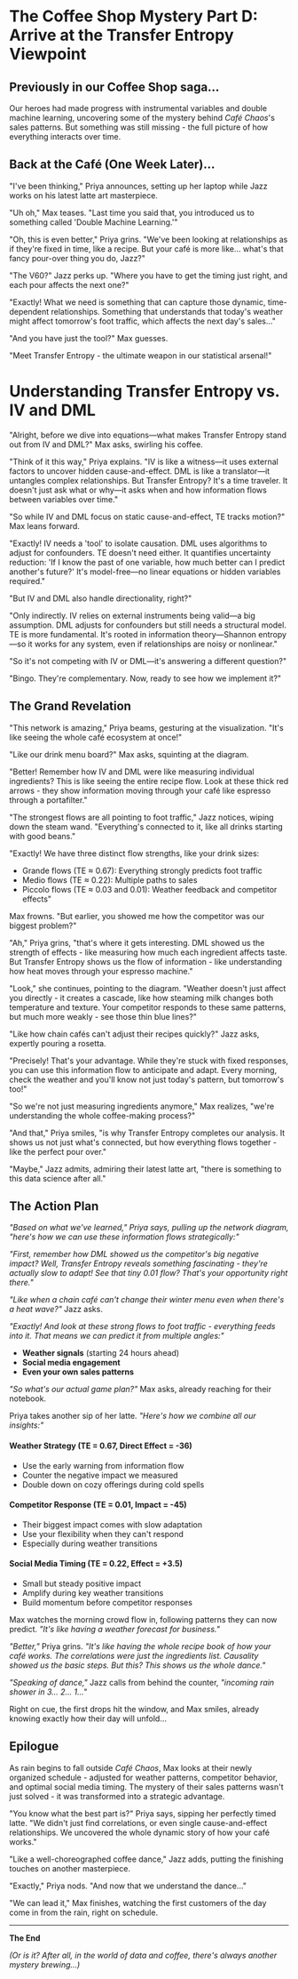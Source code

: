 # The Coffee Shop Mystery Part D: Arrive at the Transfer Entropy Viewpoint

## Previously in our Coffee Shop saga...

Our heroes had made progress with instrumental variables and double machine learning, uncovering some of the mystery behind *Café Chaos*'s sales patterns. But something was still missing - the full picture of how everything interacts over time.

## Back at the Café (One Week Later)...

"I've been thinking," Priya announces, setting up her laptop while Jazz works on his latest latte art masterpiece.

"Uh oh," Max teases. "Last time you said that, you introduced us to something called 'Double Machine Learning.'"

"Oh, this is even better," Priya grins. "We've been looking at relationships as if they're fixed in time, like a recipe. But your café is more like... what's that fancy pour-over thing you do, Jazz?"

"The V60?" Jazz perks up. "Where you have to get the timing just right, and each pour affects the next one?"

"Exactly! What we need is something that can capture those dynamic, time-dependent relationships. Something that understands that today's weather might affect tomorrow's foot traffic, which affects the next day's sales..."

"And you have just the tool?" Max guesses.

"Meet Transfer Entropy - the ultimate weapon in our statistical arsenal!"

# Understanding Transfer Entropy vs. IV and DML

"Alright, before we dive into equations—what makes Transfer Entropy stand out from IV and DML?" Max asks, swirling his coffee.

"Think of it this way," Priya explains. "IV is like a witness—it uses external factors to uncover hidden cause-and-effect. DML is like a translator—it untangles complex relationships. But Transfer Entropy? It's a time traveler. It doesn't just ask what or why—it asks when and how information flows between variables over time."

"So while IV and DML focus on static cause-and-effect, TE tracks motion?" Max leans forward.

"Exactly! IV needs a 'tool' to isolate causation. DML uses algorithms to adjust for confounders. TE doesn't need either. It quantifies uncertainty reduction: 'If I know the past of one variable, how much better can I predict another's future?' It's model-free—no linear equations or hidden variables required."

"But IV and DML also handle directionality, right?"

"Only indirectly. IV relies on external instruments being valid—a big assumption. DML adjusts for confounders but still needs a structural model. TE is more fundamental. It's rooted in information theory—Shannon entropy—so it works for any system, even if relationships are noisy or nonlinear."

"So it's not competing with IV or DML—it's answering a different question?"

"Bingo. They're complementary. Now, ready to see how we implement it?"


## The Grand Revelation

"This network is amazing," Priya beams, gesturing at the visualization. "It's like seeing the whole café ecosystem at once!"

"Like our drink menu board?" Max asks, squinting at the diagram.

"Better! Remember how IV and DML were like measuring individual ingredients? This is like seeing the entire recipe flow. Look at these thick red arrows - they show information moving through your café like espresso through a portafilter."

"The strongest flows are all pointing to foot traffic," Jazz notices, wiping down the steam wand. "Everything's connected to it, like all drinks starting with good beans."

"Exactly! We have three distinct flow strengths, like your drink sizes:
- Grande flows (TE ≈ 0.67): Everything strongly predicts foot traffic
- Medio flows (TE ≈ 0.22): Multiple paths to sales
- Piccolo flows (TE ≈ 0.03 and 0.01): Weather feedback and competitor effects"

Max frowns. "But earlier, you showed me how the competitor was our biggest problem?"

"Ah," Priya grins, "that's where it gets interesting. DML showed us the strength of effects - like measuring how much each ingredient affects taste. But Transfer Entropy shows us the flow of information - like understanding how heat moves through your espresso machine."

"Look," she continues, pointing to the diagram. "Weather doesn't just affect you directly - it creates a cascade, like how steaming milk changes both temperature and texture. Your competitor responds to these same patterns, but much more weakly - see those thin blue lines?"

"Like how chain cafés can't adjust their recipes quickly?" Jazz asks, expertly pouring a rosetta.

"Precisely! That's your advantage. While they're stuck with fixed responses, you can use this information flow to anticipate and adapt. Every morning, check the weather and you'll know not just today's pattern, but tomorrow's too!"

"So we're not just measuring ingredients anymore," Max realizes, "we're understanding the whole coffee-making process?"

"And that," Priya smiles, "is why Transfer Entropy completes our analysis. It shows us not just what's connected, but how everything flows together - like the perfect pour over."

"Maybe," Jazz admits, admiring their latest latte art, "there is something to this data science after all."

## The Action Plan

*"Based on what we've learned," Priya says, pulling up the network diagram, "here's how we can use these information flows strategically:"*

*"First, remember how DML showed us the competitor's big negative impact? Well, Transfer Entropy reveals something fascinating - they're actually slow to adapt! See that tiny 0.01 flow? That's your opportunity right there."*

*"Like when a chain café can't change their winter menu even when there's a heat wave?"* Jazz asks.

*"Exactly! And look at these strong flows to foot traffic - everything feeds into it. That means we can predict it from multiple angles:"*

- **Weather signals** (starting 24 hours ahead)
- **Social media engagement**
- **Even your own sales patterns**

*"So what's our actual game plan?"* Max asks, already reaching for their notebook.

Priya takes another sip of her latte. *"Here's how we combine all our insights:"*

#### **Weather Strategy (TE = 0.67, Direct Effect = -36)**
- Use the early warning from information flow
- Counter the negative impact we measured
- Double down on cozy offerings during cold spells

#### **Competitor Response (TE = 0.01, Impact = -45)**
- Their biggest impact comes with slow adaptation
- Use your flexibility when they can't respond
- Especially during weather transitions

#### **Social Media Timing (TE = 0.22, Effect = +3.5)**
- Small but steady positive impact
- Amplify during key weather transitions
- Build momentum before competitor responses

Max watches the morning crowd flow in, following patterns they can now predict. *"It's like having a weather forecast for business."*

*"Better,"* Priya grins. *"It's like having the whole recipe book of how your café works. The correlations were just the ingredients list. Causality showed us the basic steps. But this? This shows us the whole dance."*

*"Speaking of dance,"* Jazz calls from behind the counter, *"incoming rain shower in 3... 2... 1..."*

Right on cue, the first drops hit the window, and Max smiles, already knowing exactly how their day will unfold...


## Epilogue

As rain begins to fall outside *Café Chaos*, Max looks at their newly organized schedule - adjusted for weather patterns, competitor behavior, and optimal social media timing. The mystery of their sales patterns wasn't just solved - it was transformed into a strategic advantage.

"You know what the best part is?" Priya says, sipping her perfectly timed latte. "We didn't just find correlations, or even single cause-and-effect relationships. We uncovered the whole dynamic story of how your café works."

"Like a well-choreographed coffee dance," Jazz adds, putting the finishing touches on another masterpiece.

"Exactly," Priya nods. "And now that we understand the dance..."

"We can lead it," Max finishes, watching the first customers of the day come in from the rain, right on schedule.

---

**The End**

*(Or is it? After all, in the world of data and coffee, there's always another mystery brewing...)*